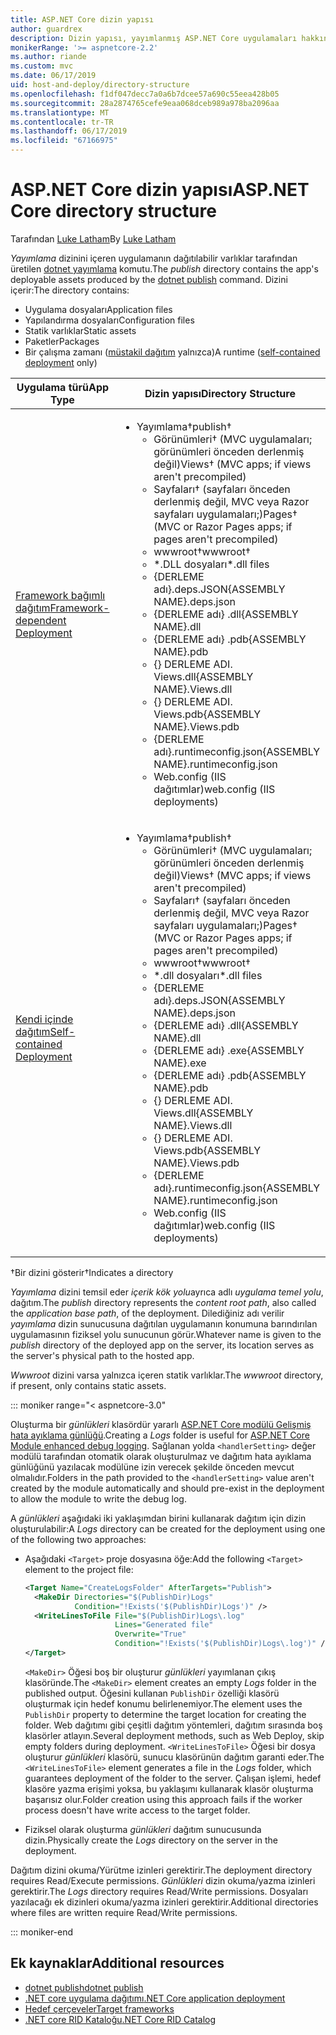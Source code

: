 ```yaml
---
title: ASP.NET Core dizin yapısı
author: guardrex
description: Dizin yapısı, yayımlanmış ASP.NET Core uygulamaları hakkında bilgi edinin.
monikerRange: '>= aspnetcore-2.2'
ms.author: riande
ms.custom: mvc
ms.date: 06/17/2019
uid: host-and-deploy/directory-structure
ms.openlocfilehash: f1df047decc7a0a6b7dcee57a690c55eea428b05
ms.sourcegitcommit: 28a2874765cefe9eaa068dceb989a978ba2096aa
ms.translationtype: MT
ms.contentlocale: tr-TR
ms.lasthandoff: 06/17/2019
ms.locfileid: "67166975"
---
```

# <a name="aspnet-core-directory-structure"></a><span data-ttu-id="fe8ab-103">ASP.NET Core dizin yapısı</span><span class="sxs-lookup"><span data-stu-id="fe8ab-103">ASP.NET Core directory structure</span></span>

<span data-ttu-id="fe8ab-104">Tarafından [Luke Latham](https://github.com/guardrex)</span><span class="sxs-lookup"><span data-stu-id="fe8ab-104">By [Luke Latham](https://github.com/guardrex)</span></span>

<span data-ttu-id="fe8ab-105">*Yayımlama* dizinini içeren uygulamanın dağıtılabilir varlıklar tarafından üretilen [dotnet yayımlama](/dotnet/core/tools/dotnet-publish) komutu.</span><span class="sxs-lookup"><span data-stu-id="fe8ab-105">The *publish* directory contains the app's deployable assets produced by the [dotnet publish](/dotnet/core/tools/dotnet-publish) command.</span></span> <span data-ttu-id="fe8ab-106">Dizini içerir:</span><span class="sxs-lookup"><span data-stu-id="fe8ab-106">The directory contains:</span></span>

* <span data-ttu-id="fe8ab-107">Uygulama dosyaları</span><span class="sxs-lookup"><span data-stu-id="fe8ab-107">Application files</span></span>
* <span data-ttu-id="fe8ab-108">Yapılandırma dosyaları</span><span class="sxs-lookup"><span data-stu-id="fe8ab-108">Configuration files</span></span>
* <span data-ttu-id="fe8ab-109">Statik varlıklar</span><span class="sxs-lookup"><span data-stu-id="fe8ab-109">Static assets</span></span>
* <span data-ttu-id="fe8ab-110">Paketler</span><span class="sxs-lookup"><span data-stu-id="fe8ab-110">Packages</span></span>
* <span data-ttu-id="fe8ab-111">Bir çalışma zamanı ([müstakil dağıtım](/dotnet/core/deploying/#self-contained-deployments-scd) yalnızca)</span><span class="sxs-lookup"><span data-stu-id="fe8ab-111">A runtime ([self-contained deployment](/dotnet/core/deploying/#self-contained-deployments-scd) only)</span></span>

| <span data-ttu-id="fe8ab-112">Uygulama türü</span><span class="sxs-lookup"><span data-stu-id="fe8ab-112">App Type</span></span> | <span data-ttu-id="fe8ab-113">Dizin yapısı</span><span class="sxs-lookup"><span data-stu-id="fe8ab-113">Directory Structure</span></span> |
| -------- | ------------------- |
| [<span data-ttu-id="fe8ab-114">Framework bağımlı dağıtım</span><span class="sxs-lookup"><span data-stu-id="fe8ab-114">Framework-dependent Deployment</span></span>](/dotnet/core/deploying/#framework-dependent-deployments-fdd) | <ul><li><span data-ttu-id="fe8ab-115">Yayımlama&dagger;</span><span class="sxs-lookup"><span data-stu-id="fe8ab-115">publish&dagger;</span></span><ul><li><span data-ttu-id="fe8ab-116">Görünümleri&dagger; (MVC uygulamaları; görünümleri önceden derlenmiş değil)</span><span class="sxs-lookup"><span data-stu-id="fe8ab-116">Views&dagger; (MVC apps; if views aren't precompiled)</span></span></li><li><span data-ttu-id="fe8ab-117">Sayfaları&dagger; (sayfaları önceden derlenmiş değil, MVC veya Razor sayfaları uygulamaları;)</span><span class="sxs-lookup"><span data-stu-id="fe8ab-117">Pages&dagger; (MVC or Razor Pages apps; if pages aren't precompiled)</span></span></li><li><span data-ttu-id="fe8ab-118">wwwroot&dagger;</span><span class="sxs-lookup"><span data-stu-id="fe8ab-118">wwwroot&dagger;</span></span></li><li><span data-ttu-id="fe8ab-119">\*\.DLL dosyaları</span><span class="sxs-lookup"><span data-stu-id="fe8ab-119">\*\.dll files</span></span></li><li><span data-ttu-id="fe8ab-120">{DERLEME adı}.deps.JSON</span><span class="sxs-lookup"><span data-stu-id="fe8ab-120">{ASSEMBLY NAME}.deps.json</span></span></li><li><span data-ttu-id="fe8ab-121">{DERLEME adı} .dll</span><span class="sxs-lookup"><span data-stu-id="fe8ab-121">{ASSEMBLY NAME}.dll</span></span></li><li><span data-ttu-id="fe8ab-122">{DERLEME adı} .pdb</span><span class="sxs-lookup"><span data-stu-id="fe8ab-122">{ASSEMBLY NAME}.pdb</span></span></li><li><span data-ttu-id="fe8ab-123">{} DERLEME ADI. Views.dll</span><span class="sxs-lookup"><span data-stu-id="fe8ab-123">{ASSEMBLY NAME}.Views.dll</span></span></li><li><span data-ttu-id="fe8ab-124">{} DERLEME ADI. Views.pdb</span><span class="sxs-lookup"><span data-stu-id="fe8ab-124">{ASSEMBLY NAME}.Views.pdb</span></span></li><li><span data-ttu-id="fe8ab-125">{DERLEME adı}.runtimeconfig.json</span><span class="sxs-lookup"><span data-stu-id="fe8ab-125">{ASSEMBLY NAME}.runtimeconfig.json</span></span></li><li><span data-ttu-id="fe8ab-126">Web.config (IIS dağıtımlar)</span><span class="sxs-lookup"><span data-stu-id="fe8ab-126">web.config (IIS deployments)</span></span></li></ul></li></ul> |
| [<span data-ttu-id="fe8ab-127">Kendi içinde dağıtım</span><span class="sxs-lookup"><span data-stu-id="fe8ab-127">Self-contained Deployment</span></span>](/dotnet/core/deploying/#self-contained-deployments-scd) | <ul><li><span data-ttu-id="fe8ab-128">Yayımlama&dagger;</span><span class="sxs-lookup"><span data-stu-id="fe8ab-128">publish&dagger;</span></span><ul><li><span data-ttu-id="fe8ab-129">Görünümleri&dagger; (MVC uygulamaları; görünümleri önceden derlenmiş değil)</span><span class="sxs-lookup"><span data-stu-id="fe8ab-129">Views&dagger; (MVC apps; if views aren't precompiled)</span></span></li><li><span data-ttu-id="fe8ab-130">Sayfaları&dagger; (sayfaları önceden derlenmiş değil, MVC veya Razor sayfaları uygulamaları;)</span><span class="sxs-lookup"><span data-stu-id="fe8ab-130">Pages&dagger; (MVC or Razor Pages apps; if pages aren't precompiled)</span></span></li><li><span data-ttu-id="fe8ab-131">wwwroot&dagger;</span><span class="sxs-lookup"><span data-stu-id="fe8ab-131">wwwroot&dagger;</span></span></li><li><span data-ttu-id="fe8ab-132">\*.dll dosyaları</span><span class="sxs-lookup"><span data-stu-id="fe8ab-132">\*.dll files</span></span></li><li><span data-ttu-id="fe8ab-133">{DERLEME adı}.deps.JSON</span><span class="sxs-lookup"><span data-stu-id="fe8ab-133">{ASSEMBLY NAME}.deps.json</span></span></li><li><span data-ttu-id="fe8ab-134">{DERLEME adı} .dll</span><span class="sxs-lookup"><span data-stu-id="fe8ab-134">{ASSEMBLY NAME}.dll</span></span></li><li><span data-ttu-id="fe8ab-135">{DERLEME adı} .exe</span><span class="sxs-lookup"><span data-stu-id="fe8ab-135">{ASSEMBLY NAME}.exe</span></span></li><li><span data-ttu-id="fe8ab-136">{DERLEME adı} .pdb</span><span class="sxs-lookup"><span data-stu-id="fe8ab-136">{ASSEMBLY NAME}.pdb</span></span></li><li><span data-ttu-id="fe8ab-137">{} DERLEME ADI. Views.dll</span><span class="sxs-lookup"><span data-stu-id="fe8ab-137">{ASSEMBLY NAME}.Views.dll</span></span></li><li><span data-ttu-id="fe8ab-138">{} DERLEME ADI. Views.pdb</span><span class="sxs-lookup"><span data-stu-id="fe8ab-138">{ASSEMBLY NAME}.Views.pdb</span></span></li><li><span data-ttu-id="fe8ab-139">{DERLEME adı}.runtimeconfig.json</span><span class="sxs-lookup"><span data-stu-id="fe8ab-139">{ASSEMBLY NAME}.runtimeconfig.json</span></span></li><li><span data-ttu-id="fe8ab-140">Web.config (IIS dağıtımlar)</span><span class="sxs-lookup"><span data-stu-id="fe8ab-140">web.config (IIS deployments)</span></span></li></ul></li></ul> |

<span data-ttu-id="fe8ab-141">&dagger;Bir dizini gösterir</span><span class="sxs-lookup"><span data-stu-id="fe8ab-141">&dagger;Indicates a directory</span></span>

<span data-ttu-id="fe8ab-142">*Yayımlama* dizini temsil eder *içerik kök yolu*ayrıca adlı *uygulama temel yolu*, dağıtım.</span><span class="sxs-lookup"><span data-stu-id="fe8ab-142">The *publish* directory represents the *content root path*, also called the *application base path*, of the deployment.</span></span> <span data-ttu-id="fe8ab-143">Dilediğiniz adı verilir *yayımlama* dizin sunucusuna dağıtılan uygulamanın konumuna barındırılan uygulamasının fiziksel yolu sunucunun görür.</span><span class="sxs-lookup"><span data-stu-id="fe8ab-143">Whatever name is given to the *publish* directory of the deployed app on the server, its location serves as the server's physical path to the hosted app.</span></span>

<span data-ttu-id="fe8ab-144">*Wwwroot* dizini varsa yalnızca içeren statik varlıklar.</span><span class="sxs-lookup"><span data-stu-id="fe8ab-144">The *wwwroot* directory, if present, only contains static assets.</span></span>

::: moniker range="< aspnetcore-3.0"

<span data-ttu-id="fe8ab-145">Oluşturma bir *günlükleri* klasördür yararlı [ASP.NET Core modülü Gelişmiş hata ayıklama günlüğü](xref:host-and-deploy/aspnet-core-module#enhanced-diagnostic-logs).</span><span class="sxs-lookup"><span data-stu-id="fe8ab-145">Creating a *Logs* folder is useful for [ASP.NET Core Module enhanced debug logging](xref:host-and-deploy/aspnet-core-module#enhanced-diagnostic-logs).</span></span> <span data-ttu-id="fe8ab-146">Sağlanan yolda `<handlerSetting>` değer modülü tarafından otomatik olarak oluşturulmaz ve dağıtım hata ayıklama günlüğünü yazılacak modülüne izin verecek şekilde önceden mevcut olmalıdır.</span><span class="sxs-lookup"><span data-stu-id="fe8ab-146">Folders in the path provided to the `<handlerSetting>` value aren't created by the module automatically and should pre-exist in the deployment to allow the module to write the debug log.</span></span>

<span data-ttu-id="fe8ab-147">A *günlükleri* aşağıdaki iki yaklaşımdan birini kullanarak dağıtım için dizin oluşturulabilir:</span><span class="sxs-lookup"><span data-stu-id="fe8ab-147">A *Logs* directory can be created for the deployment using one of the following two approaches:</span></span>

* <span data-ttu-id="fe8ab-148">Aşağıdaki `<Target>` proje dosyasına öğe:</span><span class="sxs-lookup"><span data-stu-id="fe8ab-148">Add the following `<Target>` element to the project file:</span></span>

   ```xml
   <Target Name="CreateLogsFolder" AfterTargets="Publish">
     <MakeDir Directories="$(PublishDir)Logs" 
              Condition="!Exists('$(PublishDir)Logs')" />
     <WriteLinesToFile File="$(PublishDir)Logs\.log" 
                       Lines="Generated file" 
                       Overwrite="True" 
                       Condition="!Exists('$(PublishDir)Logs\.log')" />
   </Target>
   ```

   <span data-ttu-id="fe8ab-149">`<MakeDir>` Öğesi boş bir oluşturur *günlükleri* yayımlanan çıkış klasöründe.</span><span class="sxs-lookup"><span data-stu-id="fe8ab-149">The `<MakeDir>` element creates an empty *Logs* folder in the published output.</span></span> <span data-ttu-id="fe8ab-150">Öğesini kullanan `PublishDir` özelliği klasörü oluşturmak için hedef konumu belirlenemiyor.</span><span class="sxs-lookup"><span data-stu-id="fe8ab-150">The element uses the `PublishDir` property to determine the target location for creating the folder.</span></span> <span data-ttu-id="fe8ab-151">Web dağıtımı gibi çeşitli dağıtım yöntemleri, dağıtım sırasında boş klasörler atlayın.</span><span class="sxs-lookup"><span data-stu-id="fe8ab-151">Several deployment methods, such as Web Deploy, skip empty folders during deployment.</span></span> <span data-ttu-id="fe8ab-152">`<WriteLinesToFile>` Öğesi bir dosya oluşturur *günlükleri* klasörü, sunucu klasörünün dağıtım garanti eder.</span><span class="sxs-lookup"><span data-stu-id="fe8ab-152">The `<WriteLinesToFile>` element generates a file in the *Logs* folder, which guarantees deployment of the folder to the server.</span></span> <span data-ttu-id="fe8ab-153">Çalışan işlemi, hedef klasöre yazma erişimi yoksa, bu yaklaşımı kullanarak klasör oluşturma başarısız olur.</span><span class="sxs-lookup"><span data-stu-id="fe8ab-153">Folder creation using this approach fails if the worker process doesn't have write access to the target folder.</span></span>

* <span data-ttu-id="fe8ab-154">Fiziksel olarak oluşturma *günlükleri* dağıtım sunucusunda dizin.</span><span class="sxs-lookup"><span data-stu-id="fe8ab-154">Physically create the *Logs* directory on the server in the deployment.</span></span>

<span data-ttu-id="fe8ab-155">Dağıtım dizini okuma/Yürütme izinleri gerektirir.</span><span class="sxs-lookup"><span data-stu-id="fe8ab-155">The deployment directory requires Read/Execute permissions.</span></span> <span data-ttu-id="fe8ab-156">*Günlükleri* dizin okuma/yazma izinleri gerektirir.</span><span class="sxs-lookup"><span data-stu-id="fe8ab-156">The *Logs* directory requires Read/Write permissions.</span></span> <span data-ttu-id="fe8ab-157">Dosyaları yazılacağı ek dizinleri okuma/yazma izinleri gerektirir.</span><span class="sxs-lookup"><span data-stu-id="fe8ab-157">Additional directories where files are written require Read/Write permissions.</span></span>

::: moniker-end

## <a name="additional-resources"></a><span data-ttu-id="fe8ab-158">Ek kaynaklar</span><span class="sxs-lookup"><span data-stu-id="fe8ab-158">Additional resources</span></span>

* [<span data-ttu-id="fe8ab-159">dotnet publish</span><span class="sxs-lookup"><span data-stu-id="fe8ab-159">dotnet publish</span></span>](/dotnet/core/tools/dotnet-publish)
* [<span data-ttu-id="fe8ab-160">.NET core uygulama dağıtımı</span><span class="sxs-lookup"><span data-stu-id="fe8ab-160">.NET Core application deployment</span></span>](/dotnet/core/deploying/)
* [<span data-ttu-id="fe8ab-161">Hedef çerçeveler</span><span class="sxs-lookup"><span data-stu-id="fe8ab-161">Target frameworks</span></span>](/dotnet/standard/frameworks)
* [<span data-ttu-id="fe8ab-162">.NET core RID Kataloğu</span><span class="sxs-lookup"><span data-stu-id="fe8ab-162">.NET Core RID Catalog</span></span>](/dotnet/core/rid-catalog)
